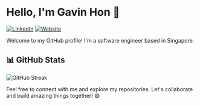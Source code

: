 # Hello, I'm Gavin Hon 👋

[![LinkedIn](https://img.shields.io/badge/-LinkedIn-blue?style=flat-square&logo=Linkedin&logoColor=white)](https://www.linkedin.com/in/gavinhon)
[![Website](https://img.shields.io/badge/-Portfolio%20Website-1f425f.svg)](https://gavinhon.netlify.app/)

Welcome to my GitHub profile! I'm a software engineer based in Singapore.

## 📊 GitHub Stats

![GitHub Streak](https://github-readme-streak-stats.herokuapp.com/?user=gavinhon&theme=radical)

Feel free to connect with me and explore my repositories. Let's collaborate and build amazing things together! 😄
